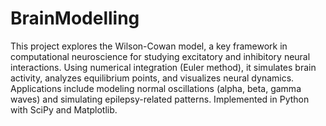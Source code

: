 # BrainModelling

This project explores the Wilson-Cowan model, a key framework in computational neuroscience for studying excitatory and inhibitory neural interactions. Using numerical integration (Euler method), it simulates brain activity, analyzes equilibrium points, and visualizes neural dynamics. Applications include modeling normal oscillations (alpha, beta, gamma waves) and simulating epilepsy-related patterns. Implemented in Python with SciPy and Matplotlib.
